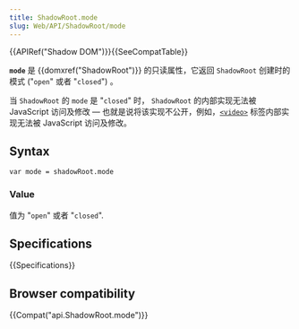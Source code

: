 ```yaml
---
title: ShadowRoot.mode
slug: Web/API/ShadowRoot/mode
---
```


{{APIRef("Shadow DOM")}}{{SeeCompatTable}}

**`mode`** 是 {{domxref("ShadowRoot")}} 的只读属性，它返回 `ShadowRoot` 创建时的模式 ("`open`" 或者 "`closed`") 。

当 `ShadowRoot` 的 `mode` 是 "`closed`" 时， `ShadowRoot` 的内部实现无法被 JavaScript 访问及修改 — 也就是说将该实现不公开，例如，[`<video>`](/zh-CN/docs/Web/HTML/Element/video) 标签内部实现无法被 JavaScript 访问及修改。

## Syntax

```plain
var mode = shadowRoot.mode
```

### Value

值为 "`open`" 或者 "`closed`".

## Specifications

{{Specifications}}

## Browser compatibility

{{Compat("api.ShadowRoot.mode")}}
